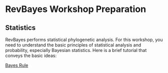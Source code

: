 # RevBayes Workshop Preparation

## Statistics

RevBayes performs statistical phylogenetic analysis. For this workshop, you need to understand the basic principles of statistical analysis and probability, especially Bayesian statistics. Here is a brief tutorial that conveys the basic ideas:

[Bayes Rule](https://arbital.com/p/bayes_rule/?l=1zq)
